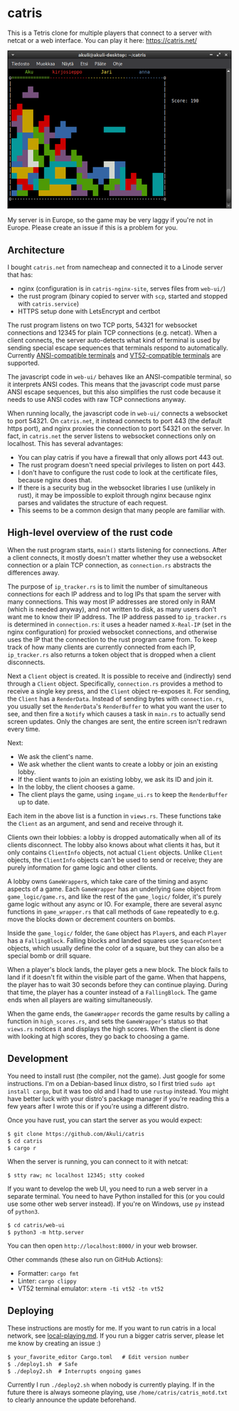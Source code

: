 # catris

This is a Tetris clone for multiple players that connect to a server with netcat or a web interface.
You can play it here: https://catris.net/

![Screenshot](screenshot.png)

My server is in Europe, so the game may be very laggy if you're not in Europe.
Please create an issue if this is a problem for you.


## Architecture

I bought `catris.net` from namecheap and connected it to a Linode server that has:
- nginx (configuration is in `catris-nginx-site`, serves files from `web-ui/`)
- the rust program (binary copied to server with `scp`, started and stopped with `catris.service`)
- HTTPS setup done with LetsEncrypt and certbot

The rust program listens on two TCP ports,
54321 for websocket connections and 12345 for plain TCP connections (e.g. netcat).
When a client connects, the server auto-detects what kind of terminal is used
by sending special escape sequences that terminals respond to automatically.
Currently [ANSI-compatible terminals](https://en.wikipedia.org/wiki/ANSI_escape_code)
and [VT52-compatible terminals](https://en.wikipedia.org/wiki/VT52) are supported.

The javascript code in `web-ui/` behaves like an ANSI-compatible terminal,
so it interprets ANSI codes.
This means that the javascript code must parse ANSI escape sequences,
but this also simplifies the rust code
because it needs to use ANSI codes with raw TCP connections anyway.

When running locally, the javascript code in `web-ui/` connects a websocket to port 54321.
On `catris.net`, it instead connects to port 443 (the default https port),
and nginx proxies the connection to port 54321 on the server.
In fact, in `catris.net` the server listens to websocket connections only on localhost.
This has several advantages:
- You can play catris if you have a firewall that only allows port 443 out.
- The rust program doesn't need special privileges to listen on port 443.
- I don't have to configure the rust code to look at the certificate files, because nginx does that.
- If there is a security bug in the websocket libraries I use (unlikely in rust),
    it may be impossible to exploit through nginx
    because nginx parses and validates the structure of each request.
- This seems to be a common design that many people are familiar with.


## High-level overview of the rust code

When the rust program starts, `main()` starts listening for connections.
After a client connects, it mostly doesn't matter whether they use
a websocket connection or a plain TCP connection,
as `connection.rs` abstracts the differences away.

The purpose of `ip_tracker.rs` is to limit the number of simultaneous connections for each IP address
and to log IPs that spam the server with many connections.
This way most IP addresses are stored only in RAM (which is needed anyway),
and not written to disk, as many users don't want me to know their IP address.
The IP address passed to `ip_tracker.rs` is determined in `connection.rs`:
it uses a header named `X-Real-IP` (set in the nginx configuration) for proxied websocket connections,
and otherwise uses the IP that the connection to the rust program came from.
To keep track of how many clients are currently connected from each IP,
`ip_tracker.rs` also returns a token object that is dropped when a client disconnects.

Next a `Client` object is created.
It is possible to receive and (indirectly) send through a `Client` object.
Specifically, `connection.rs` provides a method to receive a single key press,
and the `Client` object re-exposes it.
For sending, the `Client` has a `RenderData`.
Instead of sending bytes with `connection.rs`,
you usually set the `RenderData`'s `RenderBuffer` to what you want the user to see,
and then fire a `Notify` which causes a task in `main.rs` to actually send screen updates.
Only the changes are sent, the entire screen isn't redrawn every time.

Next:
- We ask the client's name.
- We ask whether the client wants to create a lobby or join an existing lobby.
- If the client wants to join an existing lobby, we ask its ID and join it.
- In the lobby, the client chooses a game.
- The client plays the game, using `ingame_ui.rs` to keep the `RenderBuffer` up to date.

Each item in the above list is a function in `views.rs`.
These functions take the `Client` as an argument, and send and receive through it.

Clients own their lobbies: a lobby is dropped automatically when all of its clients disconnect.
The lobby also knows about what clients it has, but it only contains `ClientInfo` objects,
not actual `Client` objects.
Unlike `Client` objects, the `ClientInfo` objects can't be used to send or receive;
they are purely information for game logic and other clients.

A lobby owns `GameWrapper`s, which take care of the timing and async aspects of a game.
Each `GameWrapper` has an underlying `Game` object from `game_logic/game.rs`,
and like the rest of the `game_logic/` folder, it's purely game logic without any async or IO.
For example, there are several async functions in `game_wrapper.rs`
that call methods of `Game` repeatedly
to e.g. move the blocks down or decrement counters on bombs.

Inside the `game_logic/` folder,
the `Game` object has `Player`s, and each `Player` has a `FallingBlock`.
Falling blocks and landed squares use `SquareContent` objects,
which usually define the color of a square,
but they can also be a special bomb or drill square.

When a player's block lands, the player gets a new block.
The block fails to land if it doesn't fit within the visible part of the game.
When that happens, the player has to wait 30 seconds before they can continue playing.
During that time, the player has a counter instead of a `FallingBlock`.
The game ends when all players are waiting simultaneously.

When the game ends, the `GameWrapper` records the game results by calling a function in `high_scores.rs`,
and sets the `GameWrapper`'s status so that `views.rs` notices it and displays the high scores.
When the client is done with looking at high scores, they go back to choosing a game.


## Development

You need to install rust (the compiler, not the game). Just google for some instructions.
I'm on a Debian-based linux distro, so I first tried `sudo apt install cargo`,
but it was too old and I had to use `rustup` instead.
You might have better luck with your distro's package manager
if you're reading this a few years after I wrote this
or if you're using a different distro.

Once you have rust, you can start the server as you would expect:

```
$ git clone https://github.com/Akuli/catris
$ cd catris
$ cargo r
```

When the server is running, you can connect to it with netcat:

```
$ stty raw; nc localhost 12345; stty cooked
```

If you want to develop the web UI, you need to run a web server in a separate terminal.
You need to have Python installed for this (or you could use some other web server instead).
If you're on Windows, use `py` instead of `python3`.

```
$ cd catris/web-ui
$ python3 -m http.server
```

You can then open `http://localhost:8000/` in your web browser.

Other commands (these also run on GitHub Actions):
- Formatter: `cargo fmt`
- Linter: `cargo clippy`
- VT52 terminal emulator: `xterm -ti vt52 -tn vt52`


## Deploying

These instructions are mostly for me.
If you want to run catris in a local network, see [local-playing.md](local-playing.md).
If you run a bigger catris server, please let me know by creating an issue :)

```
$ your_favorite_editor Cargo.toml   # Edit version number
$ ./deploy1.sh  # Safe
$ ./deploy2.sh  # Interrupts ongoing games
```

Currently I run `./deploy2.sh` when nobody is currently playing.
If in the future there is always someone playing,
use `/home/catris/catris_motd.txt` to clearly announce the update beforehand.
